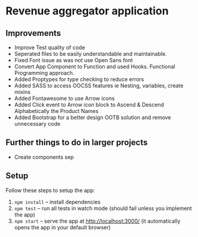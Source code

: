 # Revenue aggregator application

## Improvements

- Improve Test quality of code
- Seperated files to be easily understandable and maintainable.
- Fixed Font issue as was not use Open Sans font
- Convert App Component to Function and used Hooks. Functional Programming approach.
- Added Proptypes for type checking to reduce errors
- Added SASS to access OOCSS features ie Nesting, variables, create mixins
- Added Fontawesome to use Arrow icons
- Added Click event to Arrow icon block to Ascend & Descend Alphabetically the Product Names
- Added Bootstrap for a better design OOTB solution and remove unnecessary code

## Further things to do in larger projects

- Create components sep

## Setup

Follow these steps to setup the app:

1. `npm install` – install dependencies
2. `npm test` – run all tests in watch mode (should fail unless you implement the app)
3. `npm start` – serve the app at [http://localhost:3000/](http://localhost:3000/) (it automatically opens the app in your default browser)
